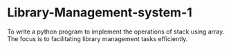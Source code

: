 # Library-Management-system-1
To write a python program to implement the operations of stack using array.  The focus is to facilitating library management tasks efficiently.

